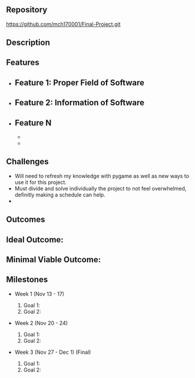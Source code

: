 # 

## Repository
<https://github.com/mch170001/Final-Project.git>

## Description


## Features
- Feature 1: Proper Field of Software
	- 
- Feature 2: Information of Software
	- 
- Feature N
	-  
  - 
  - 

## Challenges
- Will need to refresh my knowledge with pygame as well as new ways to use it for this project.
- Must divide and solve individually the project to not feel overwhelmed, definitly making a schedule can help.
- 

## Outcomes
Ideal Outcome:
- 

Minimal Viable Outcome:
- 

## Milestones

- Week 1 (Nov 13 - 17)
  1. Goal 1: 
  2. Goal 2: 

- Week 2 (Nov 20 - 24)
  1. Goal 1: 
  2. Goal 2: 

- Week 3 (Nov 27 - Dec 1) (Final)
  1. Goal 1: 
  2. Goal 2: 